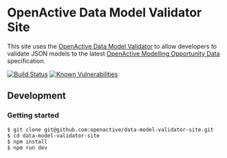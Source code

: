 # OpenActive Data Model Validator Site

This site uses the [OpenActive Data Model Validator](https://github.com/openactive/data-model-validator) to allow developers to validate JSON models to the latest [OpenActive Modelling Opportunity Data](https://www.openactive.io/modelling-opportunity-data/) specification.

[![Build Status](https://travis-ci.org/openactive/data-model-validator-site.svg?branch=master)](https://travis-ci.org/openactive/data-model-validator-site)
[![Known Vulnerabilities](https://snyk.io/test/github/openactive/data-model-validator-site/badge.svg)](https://snyk.io/test/github/openactive/data-model-validator-site)

## Development

### Getting started

```shell
$ git clone git@github.com:openactive/data-model-validator-site.git
$ cd data-model-validator-site
$ npm install
$ npm run dev
```
